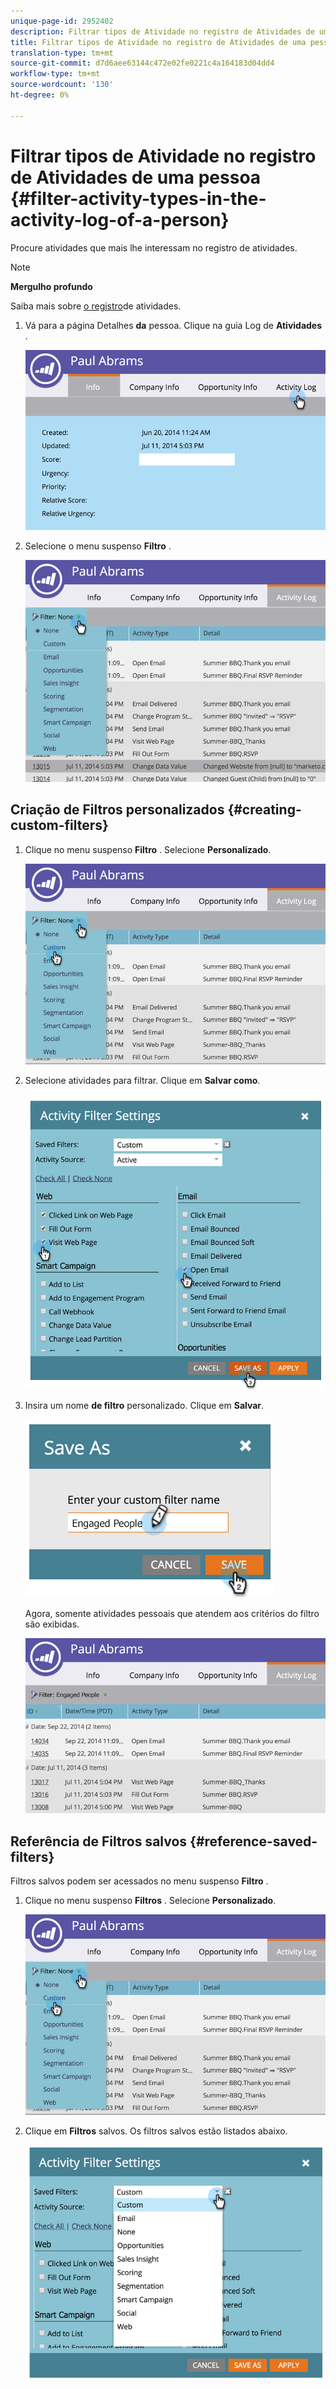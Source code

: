 ```yaml
---
unique-page-id: 2952402
description: Filtrar tipos de Atividade no registro de Atividades de uma pessoa - Documentos do Marketing - Documentação do produto
title: Filtrar tipos de Atividade no registro de Atividades de uma pessoa
translation-type: tm+mt
source-git-commit: d7d6aee63144c472e02fe0221c4a164183d04dd4
workflow-type: tm+mt
source-wordcount: '130'
ht-degree: 0%

---
```



# Filtrar tipos de Atividade no registro de Atividades de uma pessoa {#filter-activity-types-in-the-activity-log-of-a-person}

Procure atividades que mais lhe interessam no registro de atividades.

>[!NOTE]
>
>**Mergulho profundo**
>
>Saiba mais sobre [o registro](locate-the-activity-log-for-a-person.md)de atividades.

1. Vá para a página Detalhes **da** pessoa. Clique na guia Log de **Atividades** .

   ![](assets/one.png)

1. Selecione o menu suspenso **Filtro** .

   ![](assets/two-3.png)

## Criação de Filtros personalizados {#creating-custom-filters}

1. Clique no menu suspenso **Filtro** . Selecione **Personalizado**.

   ![](assets/three-3.png)

1. Selecione atividades para filtrar. Clique em **Salvar como**.

   ![](assets/image2015-4-27-22-3a55-3a43.png)

1. Insira um nome **de filtro** personalizado. Clique em **Salvar**.

   ![](assets/five-1.png)

   Agora, somente atividades pessoais que atendem aos critérios do filtro são exibidas.

   ![](assets/six-1.png)

## Referência de Filtros salvos {#reference-saved-filters}

Filtros salvos podem ser acessados no menu suspenso **Filtro** .

1. Clique no menu suspenso **Filtros** . Selecione **Personalizado**.

   ![](assets/seven-1.png)

1. Clique em **Filtros** salvos. Os filtros salvos estão listados abaixo.

   ![](assets/eight.png)

